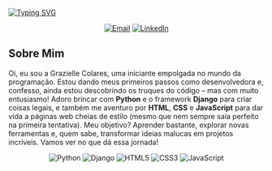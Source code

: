 [![Typing SVG](https://readme-typing-svg.demolab.com/?lines=Olá!+Sou+a+Grazielle!;Explorando+o+mundo+da+programação)](https://git.io/typing-svg)

<p align="center">
  <a href="mailto:graziellecolaress@gmail.com"><img src="https://img.shields.io/badge/Gmail-D14836?style=for-the-badge&logo=gmail&logoColor=white" alt="Email"></a>
  <a href="https://www.linkedin.com/in/seuprojeto"><img src="https://img.shields.io/badge/LinkedIn-0A66C2?style=for-the-badge&logo=linkedin&logoColor=white" alt="LinkedIn"></a>
</p>

## Sobre Mim
Oi, eu sou a Grazielle Colares, uma iniciante empolgada no mundo da programação. Estou dando meus primeiros passos como desenvolvedora e, confesso, ainda estou descobrindo os truques do código – mas com muito entusiasmo! Adoro brincar com **Python** e o framework **Django** para criar coisas legais, e também me aventuro por **HTML**, **CSS** e **JavaScript** para dar vida a páginas web cheias de estilo (mesmo que nem sempre saia perfeito na primeira tentativa). Meu objetivo? Aprender bastante, explorar novas ferramentas e, quem sabe, transformar ideias malucas em projetos incríveis. Vamos ver no que dá essa jornada!


<p align="center">
  <a><img src="https://img.shields.io/badge/Python-3776AB?style=for-the-badge&logo=python&logoColor=white" alt="Python"></a>
  <a><img src="https://img.shields.io/badge/Django-092E20?style=for-the-badge&logo=django&logoColor=white" alt="Django"></a>
  <a><img src="https://img.shields.io/badge/HTML5-E34F26?style=for-the-badge&logo=html5&logoColor=white" alt="HTML5"></a>
  <a><img src="https://img.shields.io/badge/CSS3-1572B6?style=for-the-badge&logo=css3&logoColor=white" alt="CSS3"></a>
  <a><img src="https://img.shields.io/badge/JavaScript-F7DF1E?style=for-the-badge&logo=javascript&logoColor=black" alt="JavaScript"></a>
</p>
